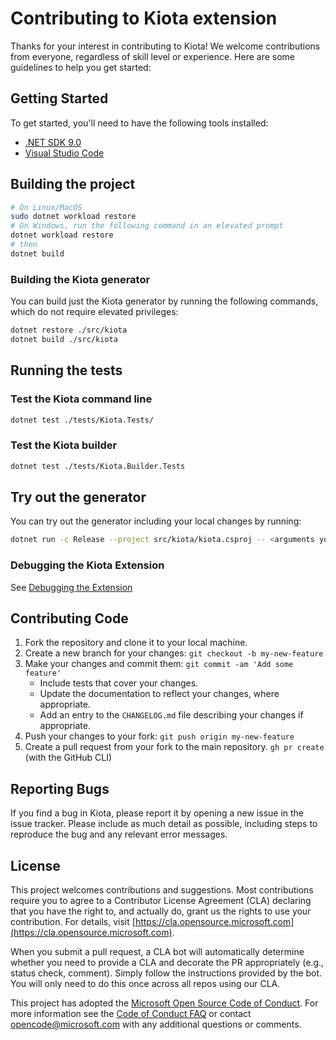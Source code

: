 # Contributing to Kiota extension

Thanks for your interest in contributing to Kiota! We welcome contributions from everyone, regardless of skill level or experience. Here are some guidelines to help you get started:

## Getting Started

To get started, you'll need to have the following tools installed:

- [.NET SDK 9.0](https://get.dot.net/9)
- [Visual Studio Code](https://code.visualstudio.com/)



## Building the project

```sh
# On Linux/MacOS
sudo dotnet workload restore
# On Windows, run the following command in an elevated prompt
dotnet workload restore
# then
dotnet build
```

### Building the Kiota generator

You can build just the Kiota generator by running the following commands, which do not require elevated privileges:

```sh
dotnet restore ./src/kiota
dotnet build ./src/kiota
```

## Running the tests

### Test the Kiota command line

```sh
dotnet test ./tests/Kiota.Tests/
```

### Test the Kiota builder

```sh
dotnet test ./tests/Kiota.Builder.Tests
```

## Try out the generator

You can try out the generator including your local changes by running:

```sh
dotnet run -c Release --project src/kiota/kiota.csproj -- <arguments you would pass>
```

### Debugging the Kiota Extension
See [Debugging the Extension](https://github.com/microsoft/kiota/blob/main/vscode/microsoft-kiota/debugging.md)

## Contributing Code

1. Fork the repository and clone it to your local machine.
2. Create a new branch for your changes: `git checkout -b my-new-feature`
3. Make your changes and commit them: `git commit -am 'Add some feature'`
    - Include tests that cover your changes.
    - Update the documentation to reflect your changes, where appropriate.
    - Add an entry to the `CHANGELOG.md` file describing your changes if appropriate.
4. Push your changes to your fork: `git push origin my-new-feature`
5. Create a pull request from your fork to the main repository. `gh pr create` (with the GitHub CLI)

## Reporting Bugs

If you find a bug in Kiota, please report it by opening a new issue in the issue tracker. Please include as much detail as possible, including steps to reproduce the bug and any relevant error messages.

## License

This project welcomes contributions and suggestions.  Most contributions require you to agree to a
Contributor License Agreement (CLA) declaring that you have the right to, and actually do, grant us
the rights to use your contribution. For details, visit [https://cla.opensource.microsoft.com](https://cla.opensource.microsoft.com).

When you submit a pull request, a CLA bot will automatically determine whether you need to provide
a CLA and decorate the PR appropriately (e.g., status check, comment). Simply follow the instructions
provided by the bot. You will only need to do this once across all repos using our CLA.

This project has adopted the [Microsoft Open Source Code of Conduct](https://opensource.microsoft.com/codeofconduct/).
For more information see the [Code of Conduct FAQ](https://opensource.microsoft.com/codeofconduct/faq/) or
contact [opencode@microsoft.com](mailto:opencode@microsoft.com) with any additional questions or comments.
